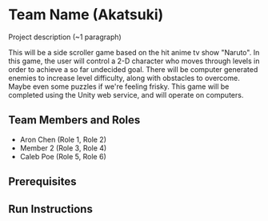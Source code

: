 # Team Name (Akatsuki)

Project description (~1 paragraph)

This will be a side scroller game based on the hit anime tv show "Naruto". In this game, the user will control a 2-D character who moves through levels in order to achieve a so far undecided goal. There will be computer generated enemies to increase level difficulty, along with obstacles to overcome. Maybe even some puzzles if we're feeling frisky. This game will be completed using the Unity web service, and will operate on computers.

## Team Members and Roles

* Aron Chen (Role 1, Role 2)
* Member 2 (Role 3, Role 4)
* Caleb Poe (Role 5, Role 6)

## Prerequisites

## Run Instructions
